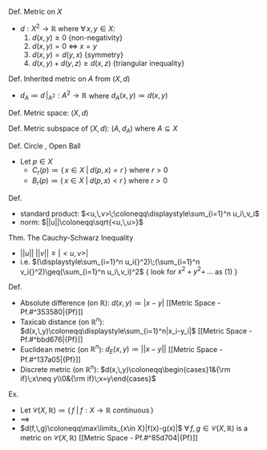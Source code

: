 
Def. Metric on $X$
- $d:X^2\to\mathbb{R}$  where  $\forall\,x,\,y\in X$:
	1. $d(x,\,y)\geq0$               {non-negativity}
	2. $d(x,\,y)=0$ $\iff$ $x=y$
	3. $d(x,\,y)=d(y,\,x)$          {symmetry}
	4. $d(x,\,y)+d(y,\,z)\geq d(x,\,z)$  {triangular inequality}

Def. Inherited metric on $A$ from $(X,\,d)$
- $d_A\coloneqq d\,|{_{A^2}}:A^2\to \mathbb{R}$  where  $d_A(x,\,y)\coloneqq d(x,\,y)$

Def. Metric space:  $(X,\,d)$

Def. Metric subspace of $(X,\,d)$:  $(A,\,d_A)$  where  $A\subseteq X$

Def. Circle , Open Ball
- Let $p\in X$
	- $C_r(p)\coloneqq\{\,x\in X\;|\;d(p,\,x)=r\,\}$  where  $r>0$
	- $B_r(p)\coloneqq\{\,x\in X\;|\;d(p,\,x)<r\,\}$  where  $r>0$

Def.
- standard product:  $<u,\,v>\;\coloneqq\displaystyle\sum_{i=1}^n u_i\,v_i$
- norm:  $||u||\coloneqq\sqrt{<u,\,u>}$

Thm. The Cauchy-Schwarz Inequality
- $||u||\;||v||\geq|<u,\,v>|$
- i.e. $(\displaystyle\sum_{i=1}^n u_i{}^2)\;(\sum_{i=1}^n v_i{}^2)\geq(\sum_{i=1}^n u_i\,v_i)^2$    { look for $x^2+y^2+\,...$ as (1) }

Def.
- Absolute difference (on $\mathbb{R}$):  $d(x,\,y)\coloneqq|x-y|$        [[Metric Space - Pf.#^353580|{Pf}]]
- Taxicab distance (on $\mathbb{R}^n$):    $d(x,\,y)\coloneqq\displaystyle\sum_{i=1}^n|x_i-y_i|$    [[Metric Space - Pf.#^bbd676|{Pf}]]
- Euclidean metric (on $\mathbb{R}^n$):    $d_E(x,\,y)\coloneqq||x-y||$      [[Metric Space - Pf.#^137a05|{Pf}]]
- Discrete metric (on $\mathbb{R}^n$):     $d(x,\,y)\coloneqq\begin{cases}1&{\rm if}\;x\neq y\\0&{\rm if}\;x=y\end{cases}$

Ex.
- Let $\mathscr{C}(X,\,\mathbb{R})\coloneqq\{\,f\;|\;f:X\to\mathbb{R}$ continuous$\,\}$
- $\implies$
- $d(f,\,g)\coloneqq\max\limits_{x\in X}|f(x)-g(x)|$  $\forall\,f,\,g\in\mathscr{C}(X,\,\mathbb{R})$ is a metric on $\mathscr{C}(X,\,\mathbb{R})$  [[Metric Space - Pf.#^85d704|{Pf}]]